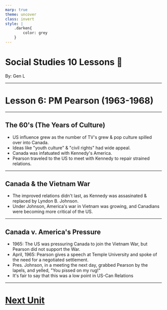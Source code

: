 ```yaml
---
marp: true
theme: uncover
class: invert
style: |
    .darken{
        color: grey
    }
---
```


# <!--fit-->Social Studies 10 Lessons :book:

<span class="darken">By:</span> Gen L

<!--_footer: In partnership with Hyperion University, 2023-->

---
<!--paginate: true-->
# Lesson 6: PM Pearson (1963-1968)

---

## The 60's (The Years of Culture)

* US influence grew as the number of TV's grew & pop culture spilled over into Canada.
* Ideas like "youth culture" & "civil rights" had wide appeal.
* Canada was infatuated with Kennedy's America.
* Pearson traveled to the US to meet with Kennedy to repair strained relations.

---

## Canada & the Vietnam War

* The improved relations didn't last, as Kennedy was assasinated & replaced by Lyndon B. Johnson.
* Under Johnson, America's war in Vietnam was growing, and Canadians were becoming more critical of the US.

---

## Canada v. America's Pressure

* 1965: The US was pressuring Canada to join the Vietnam War, but Pearson did not support the War.
* April, 1965: Pearson gives a speech at Temple University and spoke of the need for a negotiated settlement.
* Pres. Johnson, in a meeting the next day, grabbed Pearson by the lapels, and yelled, "You pissed on my rug!"
* It's fair to say that this was a low point in US-Can Relations

---

# [Next Unit](../Modern%20Canada/Lesson%201.html)